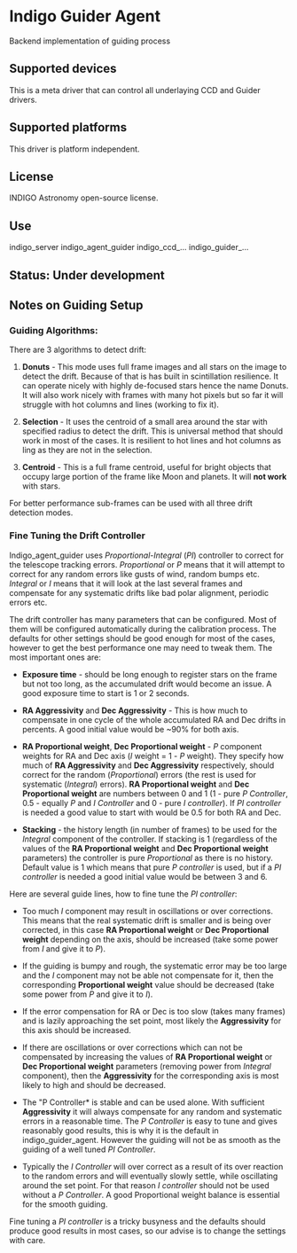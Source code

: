 # Indigo Guider Agent

Backend implementation of guiding process

## Supported devices

This is a meta driver that can control all underlaying CCD and Guider drivers.

## Supported platforms

This driver is platform independent.

## License

INDIGO Astronomy open-source license.

## Use

indigo_server indigo_agent_guider indigo_ccd_... indigo_guider_...

## Status: Under development

## Notes on Guiding Setup

### Guiding Algorithms:
There are 3 algorithms to detect drift:
1. **Donuts** - This mode uses full frame images and all stars on the image to detect the drift.
Because of that is has built in scintillation resilience. It can operate nicely with highly
de-focused stars hence the name Donuts. It will also work nicely with frames with many
hot pixels but so far it will struggle with hot columns and lines (working to fix it).

2. **Selection** - It uses the centroid of a small area around the star with
specified radius to detect the drift. This is universal method that should work in most of the cases.
It is resilient to hot lines and hot columns as ling as they are not in the selection.

3. **Centroid** - This is a full frame centroid, useful for bright objects that occupy
large portion of the frame like Moon and planets. It will **not work** with stars.

For better performance sub-frames can be used with all three drift detection modes.

### Fine Tuning the Drift Controller

Indigo_agent_guider uses *Proportional-Integral* (*PI*) controller to correct for the telescope tracking errors. *Proportional* or *P*
means that it will attempt to correct for any random errors like gusts of wind, random bumps etc. *Integral* or *I* means
that it will look at the last several frames and compensate for any systematic drifts like bad polar alignment, periodic
errors etc.

The drift controller has many parameters that can be configured. Most of them will be configured automatically
during the calibration process. The defaults for other settings should be good enough for most of the cases, however
to get the best performance one may need to tweak them. The most important ones are:

* **Exposure time** - should be long enough to register stars on the frame but not too long, as the accumulated
drift would become an issue. A good exposure time to start is 1 or 2 seconds.

* **RA Aggressivity** and **Dec Aggressivity** - This is how much to compensate in one cycle of the whole accumulated
RA and Dec drifts in percents. A good initial value would be ~90% for both axis.

* **RA Proportional weight**, **Dec Proportional weight** - *P* component weights for RA and Dec axis (*I* weight = 1 - *P* weight). They specify how much of **RA Aggressivity** and **Dec Aggressivity** respectively, should correct for the random (*Proportional*) errors (the rest is used for systematic (*Integral*) errors). **RA Proportional weight** and **Dec Proportional weight** are numbers between 0 and 1 (1 - pure *P Controller*, 0.5 - equally *P* and *I Controller* and 0 - pure *I controller*). If *PI controller* is needed a good value to start with would be 0.5 for both RA and Dec.

* **Stacking** - the history length (in number of frames) to be used for the *Integral* component of the controller. If stacking is 1 (regardless of the values of the **RA Proportional weight** and **Dec Proportional weight** parameters) the controller is pure *Proportional* as there is no history.
Default value is 1 which means that pure *P controller* is used, but if a *PI controller* is needed a good initial value would be between 3 and 6.

Here are several guide lines, how to fine tune the *PI controller*:

* Too much *I* component may result in oscillations or over corrections. This means that the real systematic drift is smaller and is being over corrected, in this case **RA Proportional weight** or **Dec Proportional weight** depending on the axis, should be increased (take some power from *I* and give it to *P*).

* If the guiding is bumpy and rough, the systematic error may be too large and the *I* component may not be able not compensate
for it, then the corresponding **Proportional weight** value should be decreased (take some power from *P* and give it to *I*).

* If the error compensation for RA or Dec is too slow (takes many frames) and is lazily approaching the set point, most likely the **Aggressivity** for this axis should be increased.

* If there are oscillations or over corrections which can not be compensated by increasing the values of **RA Proportional weight** or **Dec Proportional weight** parameters (removing power from *Integral* component), then the **Aggressivity** for the corresponding axis is most likely to high and should be decreased.

* The "P Controller* is stable and can be used alone. With sufficient **Aggressivity** it will always compensate for any random and systematic errors in a reasonable time. The *P Controller* is easy to tune and gives reasonably good results, this is why it is the default in indigo_guider_agent. However the guiding will not be as smooth as the guiding of a well tuned *PI Controller*.  

* Typically the *I Controller* will over correct as a result of its over reaction to the random errors and will eventually slowly settle, while oscillating around the set point. For that reason *I controller* should not be used without a *P Controller*. A good Proportional weight balance is essential for the smooth guiding.     

Fine tuning a *PI controller* is a tricky busyness and the defaults should produce good results in most cases, so our advise is to change the settings with care.
